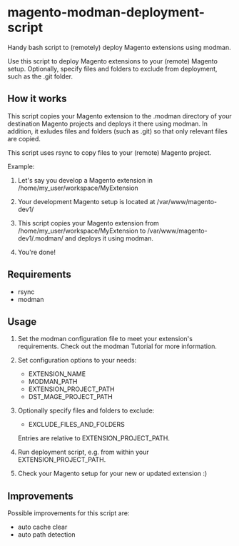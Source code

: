 # magento-modman-deployment-script


Handy bash script to (remotely) deploy Magento extensions using modman.

 Use this script to deploy Magento extensions to your (remote) Magento setup. 
 Optionally, specify files and folders to exclude from deployment, such as the 
 .git folder.

## How it works
 
 This script copies your Magento extension to the .modman directory of your
 destination Magento projects and deploys it there using modman. In addition,
 it exludes files and folders (such as .git) so that only relevant files are
 copied.
 
 This script uses rsync to copy files to your (remote) Magento project.

 Example:

 1) Let's say you develop a Magento extension in 
    /home/my_user/workspace/MyExtension
 
 2) Your development Magento setup is located at /var/www/magento-dev1/

 3) This script copies your Magento extension from 
    /home/my_user/workspace/MyExtension 
    to
    /var/www/magento-dev1/.modman/
    and deploys it using modman.

 4) You're done! 


## Requirements

 - rsync
 - modman

## Usage

 1) Set the modman configuration file to meet your extension's requirements.
    Check out the modman Tutorial for more information.

 2) Set configuration options to your needs:

    - EXTENSION_NAME
    - MODMAN_PATH
    - EXTENSION_PROJECT_PATH
    - DST_MAGE_PROJECT_PATH

 3) Optionally specify files and folders to exclude:
    
    - EXCLUDE_FILES_AND_FOLDERS

    Entries are relative to EXTENSION_PROJECT_PATH.

 4) Run deployment script, e.g. from within your EXTENSION_PROJECT_PATH.

 5) Check your Magento setup for your new or updated extension :)


## Improvements

 Possible improvements for this script are:

 - auto cache clear
 - auto path detection
